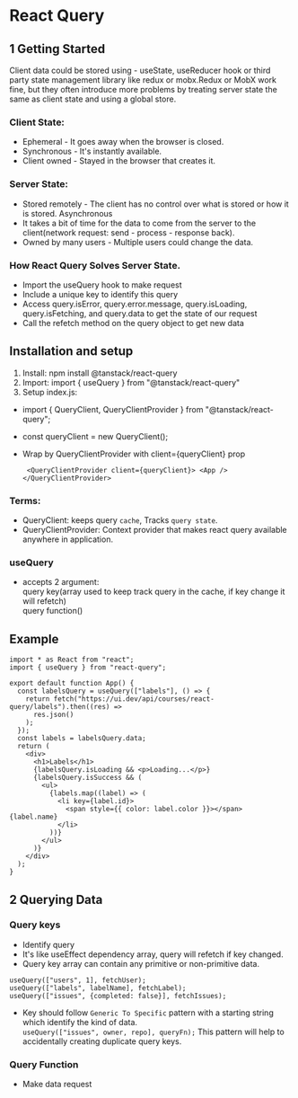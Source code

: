# React Query

## 1 Getting Started

Client data could be stored using - useState, useReducer hook or third party state management library like redux or mobx.Redux or MobX work fine, but they often introduce more problems by treating server state the same as client state and using a global store.

### Client State:

- Ephemeral - It goes away when the browser is closed.
- Synchronous - It's instantly available.
- Client owned - Stayed in the browser that creates it.

### Server State:

- Stored remotely - The client has no control over what is stored or how it is stored.
  Asynchronous
- It takes a bit of time for the data to come from the server to the client(network request: send - process - response back).
- Owned by many users - Multiple users could change the data.

### How React Query Solves Server State.

- Import the useQuery hook to make request
- Include a unique key to identify this query
- Access query.isError, query.error.message, query.isLoading, query.isFetching, and query.data to get the state of our request
- Call the refetch method on the query object to get new data

## Installation and setup

1.  Install: npm install @tanstack/react-query
2.  Import: import { useQuery } from "@tanstack/react-query"
3.  Setup index.js:

- import { QueryClient, QueryClientProvider } from "@tanstack/react-query";
- const queryClient = new QueryClient();

- Wrap <app/> by QueryClientProvider with client={queryClient} prop

  ` <QueryClientProvider client={queryClient}>
  <App />
</QueryClientProvider>`

### Terms:

- QueryClient: keeps query `cache`, Tracks `query state`.
- QueryClientProvider: Context provider that makes react query available anywhere in application.

### useQuery

- accepts 2 argument:  
  query key(array used to keep track query in the cache, if key change it will refetch)  
  query function()
  
## Example 
```  
import * as React from "react";
import { useQuery } from "react-query";

export default function App() {
  const labelsQuery = useQuery(["labels"], () => {
    return fetch("https://ui.dev/api/courses/react-query/labels").then((res) =>
      res.json()
    );
  });
  const labels = labelsQuery.data;
  return (
    <div>
      <h1>Labels</h1>
      {labelsQuery.isLoading && <p>Loading...</p>}
      {labelsQuery.isSuccess && (
        <ul>
          {labels.map((label) => (
            <li key={label.id}>
              <span style={{ color: label.color }}></span> {label.name}
            </li>
          ))}
        </ul>
      )}
    </div>
  );
}  
```  
## 2 Querying Data
### Query keys
- Identify query
- It's like useEffect dependency array, query will refetch if key changed.
- Query key array can contain any primitive or non-primitive data.

```
useQuery(["users", 1], fetchUser);
useQuery(["labels", labelName], fetchLabel);
useQuery(["issues", {completed: false}], fetchIssues);  
```  
- Key should follow ` Generic To Specific `  pattern  with a starting string which identify the kind of data.  
``` useQuery(["issues", owner, repo], queryFn); ``` This pattern will help to accidentally creating duplicate query keys.


### Query Function
- Make data request
